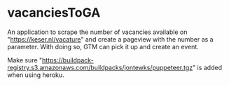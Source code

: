 # vacanciesToGA
An application to scrape the number of vacancies available on "https://keser.nl/vacature" and create a pageview with the number as a parameter. With doing so, GTM can pick it up and create an event.

Make sure "https://buildpack-registry.s3.amazonaws.com/buildpacks/jontewks/puppeteer.tgz" is added when using heroku.
